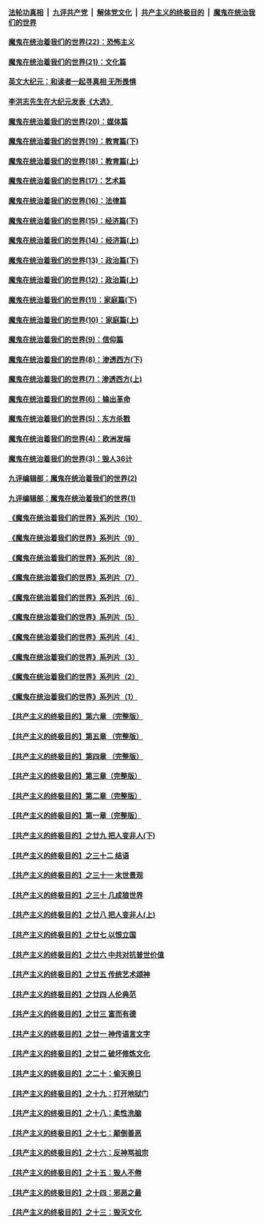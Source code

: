 

####  [法轮功真相](../../../../basic/blob/master/README.md?t=01311901) &nbsp;|&nbsp; [九评共产党](../../../../9ping.md/blob/master/README.md?t=01311901) &nbsp;|&nbsp; [解体党文化](../../../../jtdwh.md/blob/master/README.md?t=01311901)  &nbsp;|&nbsp; [共产主义的终极目的](../../../../gczydzjmd.md/blob/master/README.md?t=01311901) &nbsp;|&nbsp; [魔鬼在统治我们的世界](../../../../mgztzwmdsj.md/blob/master/README.md?t=01311901) 

#### [魔鬼在统治着我们的世界(22)：恐怖主义](../pages/nsc422/n10614727.md?t=01311901) 

#### [魔鬼在统治着我们的世界(21)：文化篇](../pages/nsc422/n10597706.md?t=01311901) 

#### [英文大纪元：和读者一起寻真相 无所畏惧](../pages/nsc422/n12542027.md?t=01311901) 

#### [李洪志先生在大纪元发表《大选》](../pages/nsc422/n12534746.md?t=01311901) 

#### [魔鬼在统治着我们的世界(20)：媒体篇](../pages/nsc422/n10586579.md?t=01311901) 

#### [魔鬼在统治着我们的世界(19)：教育篇(下)](../pages/nsc422/n10564808.md?t=01311901) 

#### [魔鬼在统治着我们的世界(18)：教育篇(上)](../pages/nsc422/n10526970.md?t=01311901) 

#### [魔鬼在统治着我们的世界(17)：艺术篇](../pages/nsc422/n10499093.md?t=01311901) 

#### [魔鬼在统治着我们的世界(16)：法律篇](../pages/nsc422/n10485969.md?t=01311901) 

#### [魔鬼在统治着我们的世界(15)：经济篇(下)](../pages/nsc422/n10469975.md?t=01311901) 

#### [魔鬼在统治着我们的世界(14)：经济篇(上)](../pages/nsc422/n10457370.md?t=01311901) 

#### [魔鬼在统治着我们的世界(13)：政治篇(下)](../pages/nsc422/n10448270.md?t=01311901) 

#### [魔鬼在统治着我们的世界(12)：政治篇(上)](../pages/nsc422/n10444576.md?t=01311901) 

#### [魔鬼在统治着我们的世界(11)：家庭篇(下)](../pages/nsc422/n10440961.md?t=01311901) 

#### [魔鬼在统治着我们的世界(10)：家庭篇(上)](../pages/nsc422/n10435448.md?t=01311901) 

#### [魔鬼在统治着我们的世界(9)：信仰篇](../pages/nsc422/n10432159.md?t=01311901) 

#### [魔鬼在统治着我们的世界(8)：渗透西方(下)](../pages/nsc422/n10429603.md?t=01311901) 

#### [魔鬼在统治着我们的世界(7)：渗透西方(上)](../pages/nsc422/n10426013.md?t=01311901) 

#### [魔鬼在统治着我们的世界(6)：输出革命](../pages/nsc422/n10421536.md?t=01311901) 

#### [魔鬼在统治着我们的世界(5)：东方杀戮](../pages/nsc422/n10417707.md?t=01311901) 

#### [魔鬼在统治着我们的世界(4)：欧洲发端](../pages/nsc422/n10414890.md?t=01311901) 

#### [魔鬼在统治着我们的世界(3)：毁人36计](../pages/nsc422/n10411583.md?t=01311901) 

#### [九评编辑部：魔鬼在统治着我们的世界(2)](../pages/nsc422/n10410036.md?t=01311901) 

#### [九评编辑部：魔鬼在统治着我们的世界(1)](../pages/nsc422/n10406825.md?t=01311901) 

#### [《魔鬼在统治着我们的世界》系列片（10）](../pages/nsc422/n12292670.md?t=01311901) 

#### [《魔鬼在统治着我们的世界》系列片（9）](../pages/nsc422/n12290859.md?t=01311901) 

#### [《魔鬼在统治着我们的世界》系列片（8）](../pages/nsc422/n12287445.md?t=01311901) 

#### [《魔鬼在统治着我们的世界》系列片（7）](../pages/nsc422/n12283425.md?t=01311901) 

#### [《魔鬼在统治着我们的世界》系列片（6）](../pages/nsc422/n12282314.md?t=01311901) 

#### [《魔鬼在统治着我们的世界》系列片（5）](../pages/nsc422/n12281419.md?t=01311901) 

#### [《魔鬼在统治着我们的世界》系列片（4）](../pages/nsc422/n12274024.md?t=01311901) 

#### [《魔鬼在统治着我们的世界》系列片（3）](../pages/nsc422/n12271322.md?t=01311901) 

#### [《魔鬼在统治着我们的世界》系列片（2）](../pages/nsc422/n12269049.md?t=01311901) 

#### [《魔鬼在统治着我们的世界》系列片（1）](../pages/nsc422/n12267575.md?t=01311901) 

#### [【共产主义的终极目的】第六章 （完整版）](../pages/nsc422/n11428913.md?t=01311901) 

#### [【共产主义的终极目的】第五章 （完整版）](../pages/nsc422/n11428912.md?t=01311901) 

#### [【共产主义的终极目的】第四章 （完整版）](../pages/nsc422/n11428907.md?t=01311901) 

#### [【共产主义的终极目的】第三章（完整版）](../pages/nsc422/n11428848.md?t=01311901) 

#### [【共产主义的终极目的】第二章（完整版）](../pages/nsc422/n11428831.md?t=01311901) 

#### [【共产主义的终极目的】第一章（完整版）](../pages/nsc422/n11417651.md?t=01311901) 

#### [【共产主义的终极目的】之廿九 把人变非人(下)](../pages/nsc422/n11344140.md?t=01311901) 

#### [【共产主义的终极目的】之三十二 结语](../pages/nsc422/n11360535.md?t=01311901) 

#### [【共产主义的终极目的】之三十一 末世景观](../pages/nsc422/n11351129.md?t=01311901) 

#### [【共产主义的终极目的】之三十 几成狼世界](../pages/nsc422/n11348280.md?t=01311901) 

#### [【共产主义的终极目的】之廿八 把人变非人(上)](../pages/nsc422/n11340492.md?t=01311901) 

#### [【共产主义的终极目的】之廿七 以恨立国](../pages/nsc422/n11336944.md?t=01311901) 

#### [【共产主义的终极目的】之廿六 中共对抗普世价值](../pages/nsc422/n11324785.md?t=01311901) 

#### [【共产主义的终极目的】之廿五 传统艺术颂神](../pages/nsc422/n11296396.md?t=01311901) 

#### [【共产主义的终极目的】之廿四 人伦典范](../pages/nsc422/n11296397.md?t=01311901) 

#### [【共产主义的终极目的】之廿三 富而有德](../pages/nsc422/n11283598.md?t=01311901) 

#### [【共产主义的终极目的】之廿一 神传语言文字](../pages/nsc422/n11263265.md?t=01311901) 

#### [【共产主义的终极目的】之廿二 破坏修炼文化](../pages/nsc422/n11245728.md?t=01311901) 

#### [【共产主义的终极目的】之二十：偷天换日](../pages/nsc422/n11238846.md?t=01311901) 

#### [【共产主义的终极目的】之十九：打开地狱门](../pages/nsc422/n11206376.md?t=01311901) 

#### [【共产主义的终极目的】之十八：柔性洗脑](../pages/nsc422/n11199994.md?t=01311901) 

#### [【共产主义的终极目的】之十七：颠倒善恶](../pages/nsc422/n11179782.md?t=01311901) 

#### [【共产主义的终极目的】之十六：反神骂祖宗](../pages/nsc422/n11166798.md?t=01311901) 

#### [【共产主义的终极目的】之十五：毁人不倦](../pages/nsc422/n11166792.md?t=01311901) 

#### [【共产主义的终极目的】之十四：邪恶之最](../pages/nsc422/n11150249.md?t=01311901) 

#### [【共产主义的终极目的】之十三：毁灭文化](../pages/nsc422/n11135227.md?t=01311901) 

